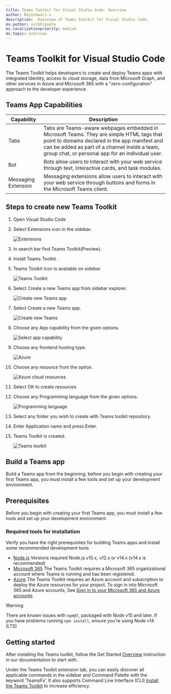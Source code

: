 ```yaml
---
title: Teams Toolkit for Visual Studio Code- Overview
author: Rajeshwari-v
description:  Overview of Teams Toolkit for Visual Studio Code.
ms.author: surbhigupta
ms.localizationpriority: medium
ms.topic: overview
---
```

# Teams Toolkit for Visual Studio Code
The Teams Toolkit helps developers to create and deploy Teams apps with integrated Identity, access to cloud storage, data from Microsoft Graph, and other services in Azure and Microsoft 365 with a "zero-configuration" approach to the developer experience.

## Teams App Capabilities

| **Capability**| **Description**|
|--------|-------------|
| Tabs |  Tabs are Teams-aware webpages embedded in Microsoft Teams. They are simple HTML tags that point to domains declared in the app manifest and can be added as part of a channel inside a team, group chat, or personal app for an individual user. |
| Bot |  Bots allow users to interact with your web service through text, interactive cards, and task modules. |
| Messaging Extension | Messaging extensions allow users to interact with your web service through buttons and forms in the Microsoft Teams client.  |
## Steps to create new Teams Toolkit
1. Open Visual Studio Code
1. Select Extensions icon in the sidebar.

    ![Extensions](~/assets/images/tools-and-sdks/teams-extensions.png)

1. In search bar find Teams Toolkit(Preview).
1. Install Teams Toolkit .
1. Teams Toolkit icon is available on sidebar.

    ![Teams Toolkit](~/assets/images/tools-and-sdks/teams-toolkit.png)

1. Select Create a new Teams app from sidebar explorer.

    ![Create new Teams app](~/assets/images/tools-and-sdks/Create-new-teams-app.png)

1. Select Create a new Teams app.

    ![Create new Teams](~/assets/images/tools-and-sdks/create-new-app.png)

1. Choose any App capability from the given options.

    ![Select app capability](~/assets/images/tools-and-sdks/select-app-capability.png)

1. Choose any frontend hosting type.

    ![Azure](~/assets/images/tools-and-sdks/Azure-host.png)

1. Choose any resource from the option.
   
     ![Azure cloud resources](~/assets/images/tools-and-sdks/Azure-cloud-resources.png)

1. Select OK to create resources.
1. Choose any Programming language from the given options.

    ![Programming language](~/assets/images/tools-and-sdks/programming-language.png)
1. Select any folder you wish to create with Teams toolkit repository.
1. Enter Application name and press Enter.
1. Teams Toolkit is created.

     ![Teams toolkit](~/assets/images/tools-and-sdks/teams-toolkit-sample.png)

## Build a Teams app
Build a Teams app from the beginning, before you begin with creating your first Teams app, you must install a few tools and set up your development environment.

## Prerequisites
Before you begin with creating your first Teams app, you must install a few tools and set up your development environment.
### Required tools for installation

Verify you have the right prerequisites for building Teams apps and install some recommended development tools

- [Node.js](https://nodejs.org/en/download/) Versions required Node.js v10.x, v12.x or v14.x (v14.x is recommended)
- [Microsoft 365](https://developer.microsoft.com/microsoft-365/dev-program)
The Teams Toolkit requires a Microsoft 365 organizational account where Teams is running and has been registered.
- [Azure](https://azure.microsoft.com/free/)
The Teams Toolkit requires an Azure account and subscription to deploy the Azure resources for your project.
To sign in into Microsoft 365 and Azure accounts, See [Sign in to your Microsoft 365 and Azure accounts](../get-started/prerequisites.md#sign-in-to-your-microsoft-365-and-azure-accounts) 

> [!WARNING]
> There are known issues with `npm@7`, packaged with Node v15 and later. If you have problems running `npm install`, ensure you're using Node v14 (LTS)

## Getting started
After installing the Teams toolkit, follow the Get Started [Overview](../get-started/code-samples.md#overview) instruction in our documentation to start with.

Under the Teams Toolkit extension tab, you can easily discover all applicable commands in the sidebar and Command Palette with the keyword ‘TeamsFx’. It also supports Command Line Interface (CLI) [Install the Teams Toolkit](../get-started/prerequisites.md#install-the-teams-toolkit) to increase efficiency.


